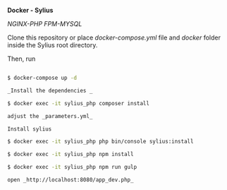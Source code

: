 **Docker - Sylius**

_NGINX-PHP FPM-MYSQL_

Clone this repository or place _docker-compose.yml_ file and _docker_ folder inside the Sylius root directory.

Then, run

```bash

$ docker-compose up -d

_Install the dependencies _

$ docker exec -it sylius_php composer install

adjust the _parameters.yml_

Install sylius

$ docker exec -it sylius_php php bin/console sylius:install

$ docker exec -it sylius_php npm install

$ docker exec -it sylius_php npm run gulp

open _http://localhost:8080/app_dev.php_


```





 
 





